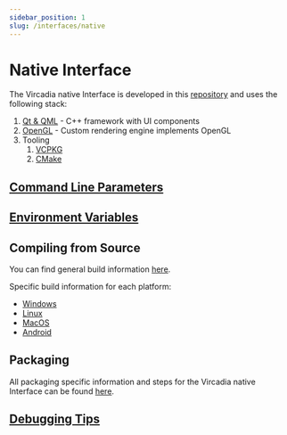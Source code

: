 ```yaml
---
sidebar_position: 1
slug: /interfaces/native
---
```


# Native Interface

The Vircadia native Interface is developed in this [repository](https://github.com/vircadia/vircadia) and uses the following stack:

1. [Qt & QML](https://qt.io/) - C++ framework with UI components
1. [OpenGL](https://www.opengl.org/) - Custom rendering engine implements OpenGL
1. Tooling
    1. [VCPKG](https://github.com/microsoft/vcpkg)
    1. [CMake](https://cmake.org/)

## [Command Line Parameters](./command-line-parameters.md)
## [Environment Variables](./environment-variables.md)

## Compiling from Source

You can find general build information [here](https://github.com/vircadia/vircadia/blob/master/BUILD.md#general-build-information).

Specific build information for each platform:
* [Windows](https://github.com/vircadia/vircadia/blob/master/BUILD_WIN.md#build-windows)
* [Linux](https://github.com/vircadia/vircadia/blob/master/BUILD_LINUX.md#build-linux)
* [MacOS](https://github.com/vircadia/vircadia/blob/master/BUILD_OSX.md#build-osx)
* [Android](https://github.com/vircadia/vircadia/blob/master/BUILD_ANDROID.md#build-android)

## Packaging

All packaging specific information and steps for the Vircadia native Interface can be found [here](https://github.com/vircadia/vircadia/blob/master/INSTALLER.md#creating-an-installer).

## [Debugging Tips](./debugging.md)
